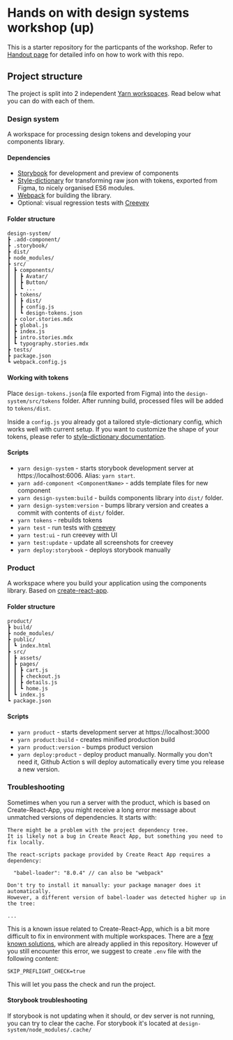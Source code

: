 # Hands on with design systems workshop (up)

This is a starter repository for the particpants of the workshop. Refer to [Handout page](https://hands-on-workshop.goright.io/handout/) for detailed info on how to work with this repo.

## Project structure

The project is split into 2 independent [Yarn workspaces](https://classic.yarnpkg.com/en/docs/workspaces/). Read below what you can do with each of them.

### Design system

A workspace for processing design tokens and developing your components library. 

#### Dependencies
- [Storybook](https://storybook.js.org) for development and preview of components
- [Style-dictionary](https://github.com/amzn/style-dictionary) for transforming raw json with tokens, exported from Figma, to nicely organised ES6 modules.
- [Webpack](https://webpack.js.org/) for building the library.
- Optional: visual regression tests with [Creevey](https://github.com/wKich/creevey) 

#### Folder structure

```
design-system/
┣ .add-component/
┣ .storybook/
┣ dist/
┣ node_modules/
┣ src/
┃ ┣ components/
┃ ┃ ┣ Avatar/
┃ ┃ ┣ Button/
┃ ┃ ┗ ...
┃ ┣ tokens/
┃ ┃ ┣ dist/
┃ ┃ ┣ config.js
┃ ┃ ┗ design-tokens.json
┃ ┣ color.stories.mdx
┃ ┣ global.js
┃ ┣ index.js
┃ ┣ intro.stories.mdx
┃ ┗ typography.stories.mdx
┣ tests/
┣ package.json
┗ webpack.config.js
```

#### Working with tokens

Place `design-tokens.json`(a file exported from Figma) into the `design-system/src/tokens` folder. After running build, processed files will be added to `tokens/dist`.

Inside a `config.js` you already got a tailored style-dictionary config, which works well with current setup. If you want to customize the shape of your tokens, please refer to [style-dictionary documentation](https://amzn.github.io/style-dictionary/#/README).

#### Scripts

- `yarn design-system` - starts storybook development server at https://localhost:6006. Alias: `yarn start`.
- `yarn add-component <ComponentName>` - adds template files for new component
- `yarn design-system:build` - builds components library into `dist/` folder.
- `yarn design-system:version` - bumps library version and creates a commit with contents of `dist/` folder.
- `yarn tokens` - rebuilds tokens
- `yarn test` - run tests with [creevey](https://github.com/wKich/creevey)
- `yarn test:ui` - run creevey with UI
- `yarn test:update` - update all screenshots for creevey
- `yarn deploy:storybook` - deploys storybook manually

### Product

A workspace where you build your application using the components library. Based on [create-react-app](https://github.com/facebook/create-react-app).

#### Folder structure

```
product/
┣ build/
┣ node_modules/
┣ public/
┃ ┗ index.html
┣ src/
┃ ┣ assets/
┃ ┣ pages/
┃ ┃ ┣ cart.js
┃ ┃ ┣ checkout.js
┃ ┃ ┣ details.js
┃ ┃ ┗ home.js
┃ ┗ index.js
┗ package.json
```

#### Scripts

- `yarn product` - starts development server at https://localhost:3000
- `yarn product:build` - creates minified production build
- `yarn product:version` - bumps product version
- `yarn deploy:product` - deploy product manually. Normally you don't need it, Github Action s will deploy automatically every time you release a new version.


### Troubleshooting

Sometimes when you run a server with the product, which is based on Create-React-App, you might receive a long error message about unmatched versions of dependencies. It starts with:

```
There might be a problem with the project dependency tree.
It is likely not a bug in Create React App, but something you need to fix locally.

The react-scripts package provided by Create React App requires a dependency:

  "babel-loader": "8.0.4" // can also be "webpack"

Don't try to install it manually: your package manager does it automatically.
However, a different version of babel-loader was detected higher up in the tree:

...
```


This is a known issue related to Create-React-App, which is a bit more difficult to fix in environment with multiple workspaces. There are a [few known solutions](https://github.com/storybookjs/storybook/issues/5183#issuecomment-892763711), which are already applied in this repository. However uf you still encounter this error, we suggest to create `.env` file with the following content:

```
SKIP_PREFLIGHT_CHECK=true
```

This will let you pass the check and run the project.


#### Storybook troubleshooting

If storybook is not updating when it should, or dev server is not running, you can try to clear the cache. For storybook it's located at `design-system/node_modules/.cache/`

